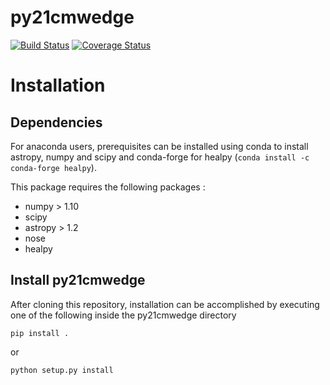 # py21cmwedge

[![Build Status](https://travis-ci.org/mkolopanis/py21cmwedge.svg?branch=master)](https://travis-ci.org/mkolopanis/py21cmwedge)
[![Coverage Status](https://coveralls.io/repos/github/mkolopanis/py21cmwedge/badge.svg)](https://coveralls.io/github/mkolopanis/py21cmwedge)



# Installation
## Dependencies
For anaconda users, prerequisites can be installed using conda to install astropy, numpy and scipy and conda-forge
for healpy (```conda install -c conda-forge healpy```).

This package requires the following packages :

* numpy > 1.10
* scipy
* astropy > 1.2
* nose
* healpy

## Install py21cmwedge
After cloning this repository, installation can be accomplished by executing
one of the following inside the py21cmwedge directory

```pip install .```

or

```python setup.py install ```
